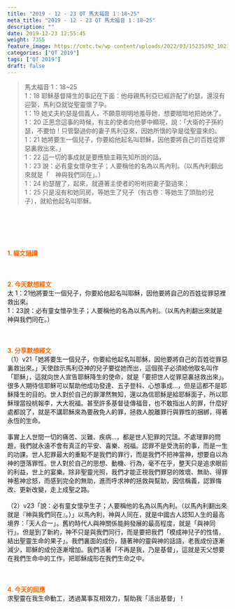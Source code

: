 ```yaml
---
title: "2019 - 12 - 23 QT 馬太福音 1：18~25"
meta_title: "2019 - 12 - 23 QT 馬太福音 1：18~25"
description: ""
date: 2019-12-23 12:55:45
weight: 7355
feature_image: https://cmtc.tw/wp-content/uploads/2022/03/15235392_10211799862337740_180693556567566654_o-1.webp
categories: ["QT 2019"]
tags: ["QT 2019"]
draft: false
---
```


<blockquote>馬太福音 1：18~25<br />
1：18 耶穌基督降生的事記在下面：他母親馬利亞已經許配了約瑟，還沒有迎娶，馬利亞就從聖靈懷了孕。<br />
1：19 她丈夫約瑟是個義人，不願意明明地羞辱她，想要暗暗地把她休了。<br />
1：20 正思念這事的時候，有主的使者向他夢中顯現，說：「大衛的子孫約瑟，不要怕！只管娶過你的妻子馬利亞來，因她所懷的孕是從聖靈來的。<br />
1：21 她將要生一個兒子，你要給他起名叫耶穌，因他要將自己的百姓從罪惡裏救出來。」<br />
1：22 這一切的事成就是要應驗主藉先知所說的話，<br />
1：23 說：必有童女懷孕生子；人要稱他的名為以馬內利。（以馬內利翻出來就是「　神與我們同在」。）<br />
1：24 約瑟醒了，起來，就遵著主使者的吩咐把妻子娶過來；<br />
1：25 只是沒有和她同房，等她生了兒子（有古卷：等她生了頭胎的兒子），就給他起名叫耶穌。</blockquote><br />
&nbsp;<br />
<br />
&nbsp;<br />
<br />
<span style="color: #ff6600;"><strong>1. </strong><strong>經文誦讀</strong></span><br />
<br />
<span style="color: #ff6600;"><strong> </strong></span><br />
<br />
<span style="color: #ff6600;"><strong>2. 今天默想</strong><strong>經文<br />
</strong></span>太 1：21他將要生一個兒子，你要給他起名叫耶穌，因他要將自己的百姓從罪惡裡救出來。<br />
1：23說：必有童女懷孕生子；人要稱他的名為以馬內利。（以馬內利翻出來就是神與我們同在。）<br />
<br />
&nbsp;<br />
<br />
<span style="color: #ff6600;"><strong>3. 分享默想經文<br />
</strong></span>（1）v21「她將要生一個兒子，你要給他起名叫耶穌，因他要將自己的百姓從罪惡裏救出來。」天使啟示馬利亞神的兒子要從她而出，這個孩子必須給他取名叫作「耶穌」，這就向世人宣告耶穌降生的使命，就是「要把世人從罪惡裏拯救出來」。很多人期待信耶穌可以幫助他成功發達、五子登科、心想事成…，但是這都不是耶穌降生的目的。世人對於自己的罪渾然無知，還以為信耶穌是給耶穌面子，所以耶穌理當投桃報李，大大祝福。甚至許多基督徒傳福音，也不敢指出人的罪，什麼好處都說了，就是不講耶穌來為要赦免人的罪，拯救人脫離罪行與罪性的捆綁，得著永恆的生命。<br />
<br />
事實上人世間一切的痛苦、災難、疾病…，都是世人犯罪的咒詛。不處理罪的問題，我們就永遠不會有真正的平安、喜樂、祝福。認罪不是受洗前的事，而是一生的功課。世人犯罪最大的重點不是我們的罪行，而是我們不把神當神，想要自以為神的墮落罪性。世人對於自己的思想、動機、行為，毫不在乎，整天只是追求眼前的利益，世上的宴樂。除非聖靈光照，我們才能正視我們罪惡的敗壞、無助、得罪神惹神忿怒，而感到完全的無助，進而呼求神的拯救與幫助，因信稱義，認罪悔改、更新改變，走上成聖之路。<br />
<br />
（2）v23「說：必有童女懷孕生子；人要稱他的名為以馬內利。（以馬內利翻出來就是『神與我們同在』。）」以馬內利，神與人同在，就是中國古人認知人生的最高境界：「天人合一」。舊約時代人與神關係能夠發展的最高程度，就是「與神同行」。但是到了新約，神不只是與我們同行，而是要把我們「模成神兒子的性情，結出聖靈生命的果子」。我們裏面的成份，隨著神的靈與神的話語，老我成份逐漸減少，耶穌的成份逐漸增加。我們活著「不再是我，乃是基督」，這就是天父想要在我們生命中的工作，把耶穌成形在我們生命之中。<br />
<br />
&nbsp;<br />
<br />
<span style="color: #ff6600;"><strong>4. 今天的回應<br />
</strong></span>求聖靈在我生命動工，透過萬事互相效力，幫助我「活出基督」！<br />
<br />
&nbsp;
        